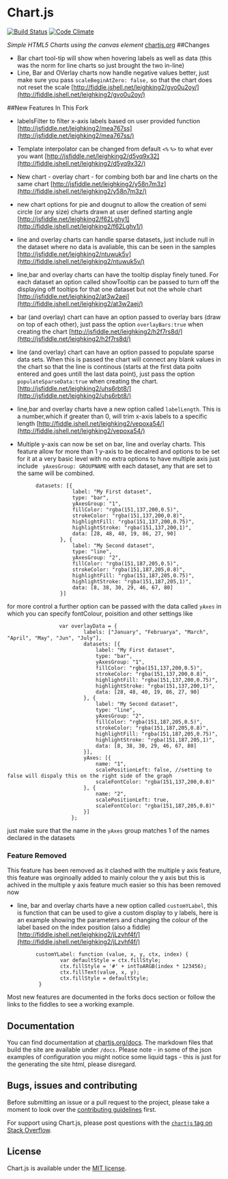 # Chart.js 

[![Build Status](https://travis-ci.org/nnnick/Chart.js.svg?branch=master)](https://travis-ci.org/nnnick/Chart.js) [![Code Climate](https://codeclimate.com/github/leighquince/Chart.js/badges/gpa.svg)](https://codeclimate.com/github/leighquince/Chart.js)


*Simple HTML5 Charts using the canvas element* [chartjs.org](http://www.chartjs.org)
##Changes
 - Bar chart tool-tip will show when hovering labels as well as data (this was the norm for line charts so just brought the two in-line)
 - Line, Bar and OVerlay charts now handle negative values better, just make sure you pass `scaleBeginAtZero: false,` so that the chart does not reset the scale [http://fiddle.jshell.net/leighking2/gvo0u2oy/](http://fiddle.jshell.net/leighking2/gvo0u2oy/)

##New Features In This Fork
 - labelsFilter to filter x-axis labels based on user provided function [http://jsfiddle.net/leighking2/mea767ss](http://jsfiddle.net/leighking2/mea767ss/)
 - Template interpolator can be changed from default `<%` `%>` to what ever you want [http://jsfiddle.net/leighking2/d5yq9x32](http://fiddle.jshell.net/leighking2/d5yq9x32/)
 - New chart - overlay chart - for combing both bar and line charts on the same chart [http://jsfiddle.net/leighking2/y58n7m3z](http://fiddle.jshell.net/leighking2/y58n7m3z/)
 - new chart options for pie and dougnut to allow the creation of semi circle (or any size) charts drawn at user defined starting angle [http://jsfiddle.net/leighking2/f62Lghy1](http://fiddle.jshell.net/leighking2/f62Lghy1/)
 - line and overlay charts can handle sparse datasets, just include null in the dataset where no data is avaliable, this can be seen in the samples [http://jsfiddle.net/leighking2/ntuwuk5v](http://fiddle.jshell.net/leighking2/ntuwuk5v/)
 - line,bar and overlay charts can have the tooltip display finely tuned. For each dataset an option called showTooltip can be passed to turn off the displaying off tooltips for that one dataset but not the whole chart [http://jsfiddle.net/leighking2/at3w2aej](http://fiddle.jshell.net/leighking2/at3w2aej/)
 - bar (and overlay) chart can have an option passed to overlay bars (draw on top of each other), just pass the option `overlayBars:true` when creating the chart [http://jsfiddle.net/leighking2/h2f7rs8d/](http://jsfiddle.net/leighking2/h2f7rs8d/)
 - line (and overlay) chart can have an option passed to populate sparse data sets. When this is passed the chart will connect any blank values in the chart so that the line is continous (starts at the first data poitn entered and goes untill the last data point), just pass the option `populateSparseData:true` when creating the chart. [http://jsfiddle.net/leighking2/uhs6rbt8/](http://jsfiddle.net/leighking2/uhs6rbt8/)
 - line,bar and overlay charts have a new option called `labelLength`. This is a number,which if greater than 0, will trim x-axis labels to a specific length [http://fiddle.jshell.net/leighking2/vepoxa54/](http://fiddle.jshell.net/leighking2/vepoxa54/)
 - Multiple y-axis can now be set on bar, line and overlay charts. This feature allow for more than 1 y-axis to be decalred and options to be set for it at a very basic level with no extra options to have multiple axis just include ` yAxesGroup: GROUPNAME` with each dataset, any that are set to the same will be combined.
 
             datasets: [{
                         label: "My First dataset",
                         type: "bar",
                         yAxesGroup: "1",
                         fillColor: "rgba(151,137,200,0.5)",
                         strokeColor: "rgba(151,137,200,0.8)",
                         highlightFill: "rgba(151,137,200,0.75)",
                         highlightStroke: "rgba(151,137,200,1)",
                         data: [28, 48, 40, 19, 86, 27, 90]
                     }, {
                         label: "My Second dataset",
                         type: "line",
                         yAxesGroup: "2",
                         fillColor: "rgba(151,187,205,0.5)",
                         strokeColor: "rgba(151,187,205,0.8)",
                         highlightFill: "rgba(151,187,205,0.75)",
                         highlightStroke: "rgba(151,187,205,1)",
                         data: [8, 38, 30, 29, 46, 67, 80]
                     }]

for more control a further option can be passed with the data called `yAxes` in which you can specify fontColour, poisition and other settings like

                     var overlayData = {
                             labels: ["January", "Februarya", "March", "April", "May", "Jun", "July"],
                             datasets: [{
                                 label: "My First dataset",
                                 type: "bar",
                                 yAxesGroup: "1",
                                 fillColor: "rgba(151,137,200,0.5)",
                                 strokeColor: "rgba(151,137,200,0.8)",
                                 highlightFill: "rgba(151,137,200,0.75)",
                                 highlightStroke: "rgba(151,137,200,1)",
                                 data: [28, 48, 40, 19, 86, 27, 90]
                             }, {
                                 label: "My Second dataset",
                                 type: "line",
                                 yAxesGroup: "2",
                                 fillColor: "rgba(151,187,205,0.5)",
                                 strokeColor: "rgba(151,187,205,0.8)",
                                 highlightFill: "rgba(151,187,205,0.75)",
                                 highlightStroke: "rgba(151,187,205,1)",
                                 data: [8, 38, 30, 29, 46, 67, 80]
                             }],
                             yAxes: [{
                                 name: "1",
                                 scalePositionLeft: false, //setting to false will dispaly this on the right side of the graph
                                 scaleFontColor: "rgba(151,137,200,0.8)"
                             }, {
                                 name: "2",
                                 scalePositionLeft: true,
                                 scaleFontColor: "rgba(151,187,205,0.8)"
                             }]
                         };
                         
 just make sure that the name in the `yAxes` group matches 1 of the names declared in the datasets
              
### Feature Removed
This feature has been removed as it clashed with the multiple y axis feature, this feature was orginoally added to mainly colour the y axis but this is achived in the multiple y axis feature much easier so this has been removed now
 - line, bar and overlay charts have a new option called `customYLabel`, this is function that can be used to give a custom display to y labels, here is an example showing the parameters and changing the colour of the label based on the index position (also a fiddle) [http://fiddle.jshell.net/leighking2/jLzvhf4f/](http://fiddle.jshell.net/leighking2/jLzvhf4f/)
 
             customYLabel: function (value, x, y, ctx, index) {
                     var defaultStyle = ctx.fillStyle;
                     ctx.fillStyle = '#' + intToARGB(index * 123456);
                     ctx.fillText(value, x, y);
                     ctx.fillStyle = defaultStyle;
              }

Most new features are documented in the forks docs section or follow the links to the fiddles to see a working example.
## Documentation

You can find documentation at [chartjs.org/docs](http://www.chartjs.org/docs/). The markdown files that build the site are available under `/docs`. Please note - in some of the json examples of configuration you might notice some liquid tags - this is just for the generating the site html, please disregard.

## Bugs, issues and contributing

Before submitting an issue or a pull request to the project, please take a moment to look over the [contributing guidelines](https://github.com/nnnick/Chart.js/blob/master/CONTRIBUTING.md) first.

For support using Chart.js, please post questions with the [`chartjs` tag on Stack Overflow](http://stackoverflow.com/questions/tagged/chartjs).

## License


Chart.js is available under the [MIT license](http://opensource.org/licenses/MIT).

